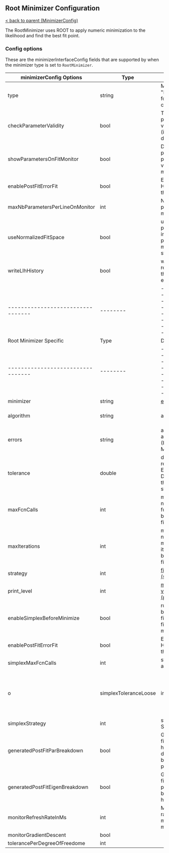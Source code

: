 ## Root Minimizer Configuration

[< back to parent (MinimizerConfig)](MinimizerConfig.md)

The RootMinimizer uses ROOT to apply numeric minimization to the
likelihood and find the best fit point.

### Config options

These are the minimizerInterfaceConfig fields that are supported by when
the minimizer type is set to `RootMinimizer`.

| minimizerConfig Options         | Type   | Description                                                                  | Default             |
|---------------------------------|--------|------------------------------------------------------------------------------|---------------------|
| type                            | string | Must be "RootMinimizer" for this configuration                               |                     |
| checkParameterValidity          | bool   | Turn on parameter validity checks (in physical, in domain, etc)              | false               |
| showParametersOnFitMonitor      | bool   | Display fit parameter parameter values on the monitor                        | false               |
| enablePostFitErrorFit           | bool   | Evaluate the Hessian after the fit                                           | true                |
| maxNbParametersPerLineOnMonitor | int    | Number of parameters on a monitor line                                       | 15                  |
| useNormalizedFitSpace           | bool   | use fit parameter interface to provide prior mean at 0 and stddev at 1       | true                |
| writeLlhHistory                 | bool   | write a ttree registering all the llh evaluations                            | false               |
|---------------------------------|--------|------------------------------------------------------------------------------|---------------------|
| Root Minimizer Specific         | Type   | Description                                                                  | Default             |
|---------------------------------|--------|------------------------------------------------------------------------------|---------------------|
| minimizer                       | string | [engine name](https://root.cern.ch/doc/master/NumericalMinimization_8C.html) | Minuit2             |
| algorithm                       | string | algorithm name                                                               | default from engine |
| errors                          | string | algorithm to run after the fit (HESSE or MINOS)                              | Hesse               |
| tolerance                       | double | defines the required Estimated Distance from the Minimum stopping the fit    | 1E-4                |
| maxFcnCalls                     | int    | maximum number of function calls before stopping fit                         | 1E9                 |
| maxIterations                   | int    | maximum number of minimizer iterations before stopping fit                   | 500                 |
| strategy                        | int    | [fitter strategy (sec. 1.3)](https://root.cern.ch/download/minuit.pdf)       | 1                   |
| print_level                     | int    | [minimizer verbose level (p.23)](https://root.cern.ch/download/minuit.pdf)   | 1                   |
| enableSimplexBeforeMinimize     | bool   | run SIMPLEX before the real fit (can help to find the minimum)               | false               |
| enablePostFitErrorFit           | bool   | Evaluate the Hessian after the fit                                           | true                |
| simplexMaxFcnCalls              | int    | stop SIMPLEX after N calls                                                   | 1000                |
o| simplexToleranceLoose           | int    | loosing up minimizer by this factor during SIMPLEX                           | 1000                |
| simplexStrategy                 | int    | strategy for SIMPLEX                                                         | 1                   |
| generatedPostFitParBreakdown    | bool   | Generate figures showing hessian eigen decomp breakdown by parameter         | false               |
| generatedPostFitEigenBreakdown  | bool   | Generate figures showing parameter breakdown by hessian eigen                | false               |
| monitorRefreshRateInMs          | int    | Max refresh rate for the fit monitor in milliseconds                         | 5000                |
| monitorGradientDescent          | bool   |                                                                              |                     |
| tolerancePerDegreeOfFreedome    | int    |                                                                              |                     |
